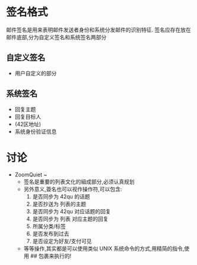 

# 签名格式 #
邮件签名是用来表明邮件发送者身份和系统分发邮件的识别特征.
签名应存在放在邮件底部,分为自定义签名和系统签名两部分

## 自定义签名 ##
  * 用户自定义的部分

## 系统签名 ##
  * 回复主题
  * 回复目标人
  * (42区地址)
  * 系统身份验证信息

# 讨论 #
  * ZoomQuiet ~
    * 签名是重要的列表文化的組成部分,必须认真规划
    * 另外意义,簽名也可以视作操作符,可以包含:
      1. 是否同步为 42qu 的话题
      1. 是否抄送为 列表的主题
      1. 是否同步为 42qu 对应话题的回复
      1. 是否同步为 列表 对应主题的回复
      1. 所属分类/标签
      1. 是否发布到过去
      1. 是否设定为好友/支付可见
    * 等等操作,其实都是可以使用类似 UNIX 系统命令的方式,用精简的指令,使用 ## 包裹来执行的!
